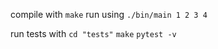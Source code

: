 compile with `make`
run using `./bin/main 1 2 3 4`

run tests with 
`cd "tests"`
`make`
`pytest -v`
